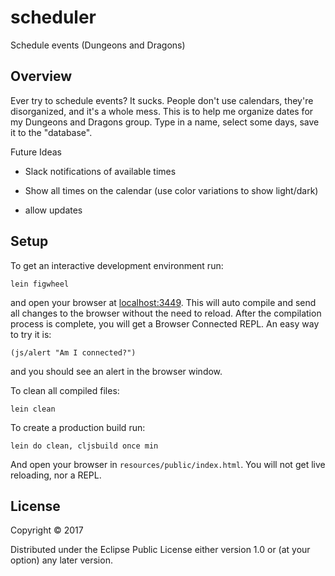 # scheduler

Schedule events (Dungeons and Dragons)

## Overview

Ever try to schedule events?  It sucks.  People don't use calendars, they're disorganized, and it's a whole mess.  This is to help me organize dates for my Dungeons and Dragons group.  Type in a name, select some days, save it to the "database".  

Future Ideas

* Slack notifications of available times

* Show all times on the calendar (use color variations to show light/dark)

* allow updates 

## Setup

To get an interactive development environment run:

    lein figwheel

and open your browser at [localhost:3449](http://localhost:3449/).
This will auto compile and send all changes to the browser without the
need to reload. After the compilation process is complete, you will
get a Browser Connected REPL. An easy way to try it is:

    (js/alert "Am I connected?")

and you should see an alert in the browser window.

To clean all compiled files:

    lein clean

To create a production build run:

    lein do clean, cljsbuild once min

And open your browser in `resources/public/index.html`. You will not
get live reloading, nor a REPL. 

## License

Copyright © 2017

Distributed under the Eclipse Public License either version 1.0 or (at your option) any later version.

